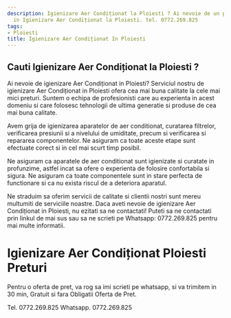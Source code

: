 ```yaml
---
description: Igienizare Aer Condiționat la Ploiesti ? Ai nevoie de un profesionist
  in Igienizare Aer Condiționat la Ploiesti. tel. 0772.269.825
tags:
- Ploiesti
title: Igienizare Aer Condiționat In Ploiesti
---
```



## Cauti Igienizare Aer Condiționat la Ploiesti ?

Ai nevoie de igienizare Aer Condiționat in Ploiesti? Serviciul nostru de igienizare Aer Condiționat in Ploiesti ofera cea mai buna calitate la cele mai mici preturi. Suntem o echipa de profesionisti care au experienta in acest domeniu si care folosesc tehnologii de ultima generatie si produse de cea mai buna calitate. 

Avem grija de igienizarea aparatelor de aer conditionat, curatarea filtrelor, verificarea presiunii si a nivelului de umiditate, precum si verificarea si repararea componentelor. Ne asiguram ca toate aceste etape sunt efectuate corect si in cel mai scurt timp posibil. 

Ne asiguram ca aparatele de aer conditionat sunt igienizate si curatate in profunzime, astfel incat sa ofere o experienta de folosire confortabila si sigura. Ne asiguram ca toate componentele sunt in stare perfecta de functionare si ca nu exista riscul de a deteriora aparatul. 

Ne straduim sa oferim servicii de calitate si clientii nostri sunt mereu multumiti de serviciile noastre. Daca aveti nevoie de igienizare Aer Condiționat in Ploiesti, nu ezitati sa ne contactati! Puteti sa ne contactati prin linkul de mai sus sau sa ne scrieti pe Whatsapp: 0772.269.825  pentru mai multe informatii.

# Igienizare Aer Condiționat Ploiesti Preturi
Pentru o oferta de pret, va rog sa imi scrieti pe whatsapp, si va trimitem in 30 min, Gratuit si fara Obligatii Oferta de Pret.

Tel. 0772.269.825
Whatsapp. 0772.269.825